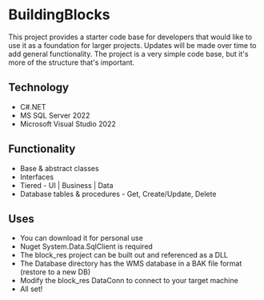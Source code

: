 # BuildingBlocks

This project provides a starter code base for developers that would like to use it as a foundation for larger projects.  Updates will be made over time to add general functionality.  The project is a very simple code base, but it's more of the structure that's important.

## Technology
- C#.NET
- MS SQL Server 2022
- Microsoft Visual Studio 2022

## Functionality
- Base & abstract classes
- Interfaces
- Tiered - UI | Business | Data
- Database tables & procedures - Get, Create/Update, Delete

## Uses
- You can download it for personal use
- Nuget System.Data.SqlClient is required
- The block_res project can be built out and referenced as a DLL
- The Database directory has the WMS database in a BAK file format (restore to a new DB)
- Modify the block_res DataConn to connect to your target machine
- All set!
